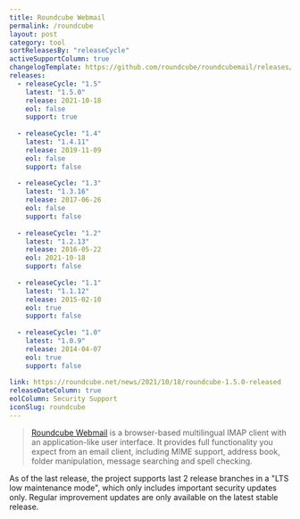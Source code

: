 ```yaml
---
title: Roundcube Webmail
permalink: /roundcube
layout: post
category: tool
sortReleasesBy: "releaseCycle"
activeSupportColumn: true
changelogTemplate: https://github.com/roundcube/roundcubemail/releases/tag/__LATEST__
releases:
  - releaseCycle: "1.5"
    latest: "1.5.0"
    release: 2021-10-18
    eol: false
    support: true
    
  - releaseCycle: "1.4"
    latest: "1.4.11"
    release: 2019-11-09
    eol: false
    support: false
    
  - releaseCycle: "1.3"
    latest: "1.3.16"
    release: 2017-06-26
    eol: false
    support: false
    
  - releaseCycle: "1.2"
    latest: "1.2.13"
    release: 2016-05-22
    eol: 2021-10-18
    support: false
    
  - releaseCycle: "1.1"
    latest: "1.1.12"
    release: 2015-02-10
    eol: true
    support: false
    
  - releaseCycle: "1.0"
    latest: "1.0.9"
    release: 2014-04-07
    eol: true
    support: false
    
link: https://roundcube.net/news/2021/10/18/roundcube-1.5.0-released
releaseDateColumn: true
eolColumn: Security Support
iconSlug: roundcube
---
```


> [Roundcube Webmail](https://roundcube.net/) is a browser-based multilingual IMAP client with an application-like user interface. 
> It provides full functionality you expect from an email client, including MIME support, address book, folder manipulation, message searching and spell checking.

As of the last release, the project supports last 2 release branches in a "LTS low maintenance mode", which only includes important security updates only. Regular improvement updates are only available on the latest stable release.
